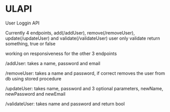 # ULAPI

User Loggin API

Currently 4 endpoints, add(/addUser), remove(/removeUser), update(/updateUser) and validate(/validateUser) user
only validate return something, true or false

working on responsiveness for the other 3 endpoints

/addUser: takes a name, password and email

/removeUser: takes a name and password, if correct removes the user from db using stored procedure

/updateUser: takes name, password and 3 optional parameters, newName, newPassword and newEmail

/validateUser: takes name and password and return bool
